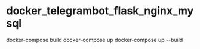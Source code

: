 # docker_telegrambot_flask_nginx_mysql
docker-compose build
docker-compose up
docker-compose up --build
